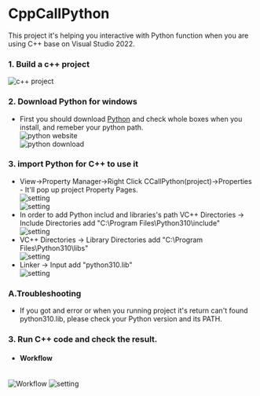# CppCallPython
This project it's helping you interactive with Python function when you are using C++ base on Visual Studio 2022.

### 1. Build a c++ project
   ![c++ project](./image/1.JPG)
### 2. Download Python for windows
   - First you should download [Python](https://www.python.org/downloads/) and check whole boxes when you install, and remeber your python path.
   <br>![python website](./image/2.JPG)
   <br>![python download](./image/3.JPG)
### 3. import Python for C++ to use it
   - View->Property Manager->Right Click CCallPython(project)->Properties - It'll pop up project Property Pages.
   <br>![setting](./image/4.JPG)
   <br>![setting](./image/4-2.JPG)
   - In order to add Python includ and libraries's path
   VC++ Directories -> Include Directories add "C:\Program Files\Python310\include"
   <br>![setting](./image/5.JPG)
   - VC++ Directories -> Library Directories add "C:\Program Files\Python310\libs"
   <br>![setting](./image/6.JPG)
   - Linker -> Input add "python310.lib"
   <br>![setting](./image/7.JPG)
### A.Troubleshooting
   - If you got and error or when you running project it's return can't found python310.lib, please check your Python version and its PATH.

    
### 3. Run C++ code and check the result.
   - #### Workflow
   <br>![Workflow](./image/0.JPG)  ![setting](./image/8.JPG)